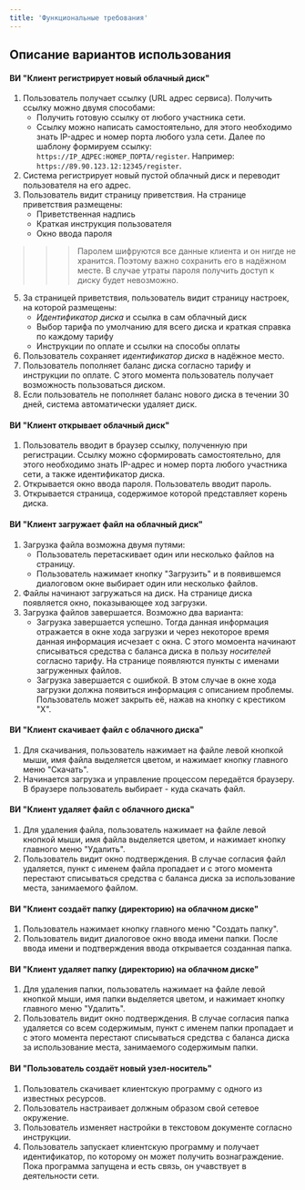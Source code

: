 ```yaml
---
title: 'Функциональные требования'
---
```


## Описание вариантов использования
#### ВИ "Клиент регистрирует новый облачный диск"
1. Пользователь получает ссылку (URL адрес сервиса). Получить ссылку можно двумя способами:
	* Получить готовую ссылку от любого участника сети.  
    * Ссылку можно написать самостоятельно, для этого необходимо знать IP-адрес и номер порта любого узла сети. Далее по шаблону формируем ссылку: `https://IP_АДРЕС:НОМЕР_ПОРТА/register`. Например: `https://89.90.123.12:12345/register`.  
3. Система регистрирует новый пустой облачный диск и переводит пользователя на его адрес.
4. Пользователь видит страницу приветствия. На странице приветствия размещены:
	* Приветственная надпись
    * Краткая инструкция пользователя
	* Окно ввода пароля  
>>> Паролем шифруются все данные клиента и он нигде не хранится. Поэтому важно сохранить его в надёжном месте. В случае утраты пароля получить доступ к диску будет невозможно.  

5. За страницей приветствия, пользователь видит страницу настроек, на которой размещены:
	* _Идентификатор диска_ и ссылка в сам облачный диск
	* Выбор тарифа по умолчанию для всего диска и краткая справка по каждому тарифу
	* Инструкции по оплате и ссылки на способы оплаты
6. Пользователь сохраняет _идентификатор диска_ в надёжное место.
7. Пользователь пополняет баланс диска согласно тарифу и инструкции по оплате. С этого момента пользователь получает возможность пользоваться диском.
8. Если пользователь не пополняет баланс нового диска в течении 30 дней, система автоматически удаляет диск.

#### ВИ "Клиент открывает облачный диск"
1. Пользователь вводит в браузер ссылку, полученную при регистрации. Ссылку можно сформировать самостоятельно, для этого необходимо знать IP-адрес и номер порта любого участника сети, а также идентификатор диска.
2. Открывается окно ввода пароля. Пользователь вводит пароль.
3. Открывается страница, содержимое которой представляет корень диска. 

#### ВИ "Клиент загружает файл на облачный диск"
1. Загрузка файла возможна двумя путями:
	* Пользователь перетаскивает один или несколько файлов на страницу.
	* Пользователь нажимает кнопку "Загрузить" и в появившемся диалоговом окне выбирает один или несколько файлов.
2. Файлы начинают загружаться на диск. На странице диска появляется окно, показывающее ход загрузки.
3. Загрузка файлов завершается. Возможно два варианта:
	* Загрузка завершается успешно. Тогда данная информация отражается в окне хода загрузки и через некоторое время данная информация исчезает с окна. С этого момоента начинают списываться средства с баланса диска в пользу _носителей_ согласно тарифу. На странице появляются пункты с именами загруженных файлов.
	* Загрузка завершается с ошибкой. В этом случае в окне хода загрузки должна появиться информация с описанием проблемы. Пользователь может закрыть её, нажав на кнопку с крестиком "X".

#### ВИ "Клиент скачивает файл с облачного диска"
1. Для скачивания, пользователь нажимает на файле левой кнопкой мыши, имя файла выделяется цветом, и нажимает кнопку главного меню "Скачать".
2. Начинается загрузка и управление процессом передаётся браузеру. В браузере пользователь выбирает - куда скачать файл.

#### ВИ "Клиент удаляет файл с облачного диска"
1. Для удаления файла, пользователь нажимает на файле левой кнопкой мыши, имя файла выделяется цветом, и нажимает кнопку главного меню "Удалить".
2. Пользователь видит окно подтверждения. В случае согласия файл удаляется, пункт с именем файла пропадает и с этого момента перестают списываться средства с баланса диска за использование места, занимаемого файлом.

#### ВИ "Клиент создаёт папку (директорию) на облачном диске"
1. Пользователь нажимает кнопку главного меню "Создать папку".
2. Пользователь видит диалоговое окно ввода имени папки. После ввода имени и подтверждения ввода открывается созданная папка.

#### ВИ "Клиент удаляет папку (директорию) на облачном диске"
1. Для удаления папки, пользователь нажимает на файле левой кнопкой мыши, имя папки выделяется цветом, и нажимает кнопку главного меню "Удалить".
2. Пользователь видит окно подтверждения. В случае согласия папка удаляется со всем содержимым, пункт с именем папки пропадает и с этого момента перестают списываться средства с баланса диска за использование места, занимаемого содержимым папки.

#### ВИ "Пользователь создаёт новый узел-носитель"
1. Пользователь скачивает клиентскую программу с одного из известных ресурсов.
2. Пользователь настраивает должным образом свой сетевое окружение.
3. Пользователь изменяет настройки в текстовом документе согласно инструкции.
4. Пользователь запускает клиентскую программу и получает идентификатор, по которому он может получить вознаграждение. Пока программа запущена и есть связь, он учавствует в деятельности сети.
